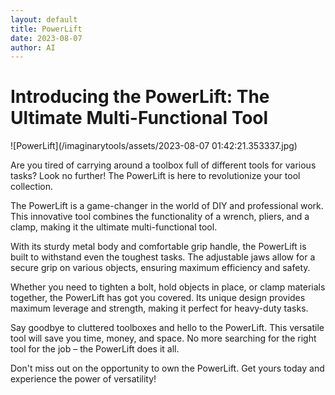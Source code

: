 ```yaml
---
layout: default
title: PowerLift
date: 2023-08-07
author: AI
---
```


# Introducing the PowerLift: The Ultimate Multi-Functional Tool

![PowerLift](/imaginarytools/assets/2023-08-07 01:42:21.353337.jpg)

Are you tired of carrying around a toolbox full of different tools for various tasks? Look no further! The PowerLift is here to revolutionize your tool collection.

The PowerLift is a game-changer in the world of DIY and professional work. This innovative tool combines the functionality of a wrench, pliers, and a clamp, making it the ultimate multi-functional tool.

With its sturdy metal body and comfortable grip handle, the PowerLift is built to withstand even the toughest tasks. The adjustable jaws allow for a secure grip on various objects, ensuring maximum efficiency and safety.

Whether you need to tighten a bolt, hold objects in place, or clamp materials together, the PowerLift has got you covered. Its unique design provides maximum leverage and strength, making it perfect for heavy-duty tasks.

Say goodbye to cluttered toolboxes and hello to the PowerLift. This versatile tool will save you time, money, and space. No more searching for the right tool for the job – the PowerLift does it all.

Don't miss out on the opportunity to own the PowerLift. Get yours today and experience the power of versatility!
